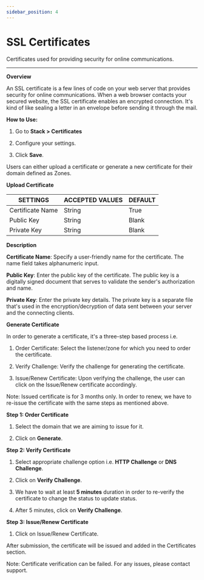 ```yaml
---
sidebar_position: 4
---
```

# SSL Certificates

Certificates used for providing security for online communications.

---

**Overview**

An SSL certificate is a few lines of code on your web server that provides security for online communications. When a web browser contacts your secured website, the SSL certificate enables an encrypted connection. It's kind of like sealing a letter in an envelope before sending it through the mail.

**How to Use:**

1. Go to **Stack > Certificates**

2. Configure your settings. 

3. Click **Save**. 

Users can either upload a certificate or generate a new certificate for their domain defined as Zones.

**Upload  Certificate**

| SETTINGS         | ACCEPTED VALUES | DEFAULT |
|------------------|-----------------|---------|
| Certificate Name | String          | True    |
| Public Key       | String          | Blank   |
| Private Key      | String          | Blank   |

**Description**

**Certificate Name**: Specify a user-friendly name for the certificate. The name field takes alphanumeric input.

**Public Key**: Enter the public key of the certificate. The public key is a digitally signed document that serves to validate the sender's authorization and name.

**Private Key**: Enter the private key details. The private key is a separate file that's used in the encryption/decryption of data sent between your server and the connecting clients.

**Generate Certificate**

In order to generate a certificate, it's a three-step based process i.e.

1) Order Certificate: Select the listener/zone for which you need to order the certificate.

2) Verify Challenge: Verify the challenge for generating the certificate.

3) Issue/Renew Certificate: Upon verifying the challenge, the user can click on the Issue/Renew certificate accordingly.

Note: Issued certificate is for 3 months only. In order to renew, we have to re-issue the certificate with the same steps as mentioned above.

**Step 1: Order Certificate**

1) Select the domain that we are aiming to issue for it.

2) Click on **Generate**.

**Step 2: Verify Certificate**

1) Select appropriate challenge option i.e. **HTTP Challenge** or **DNS Challenge**.

2) Click on **Verify Challenge**.

3) We have to wait at least **5 minutes** duration in order to re-verify the certificate to change the status to update status.  

4) After 5 minutes, click on **Verify Challenge**.

**Step 3: Issue/Renew Certificate**

1) Click on Issue/Renew Certificate.

After submission,  the certificate will be issued and added in the Certificates section.

Note: Certificate verification can be failed.  For any issues, please contact support. 
